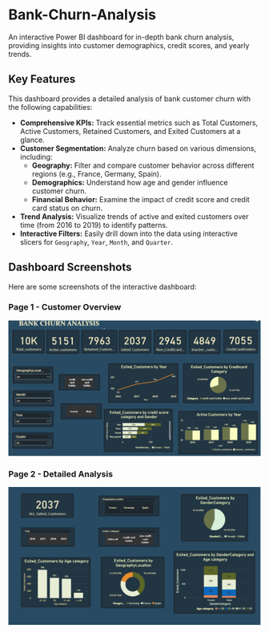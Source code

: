 # Bank-Churn-Analysis
An interactive Power BI dashboard for in-depth bank churn analysis, providing insights into customer demographics, credit scores, and yearly trends.

## Key Features

This dashboard provides a detailed analysis of bank customer churn with the following capabilities:

- **Comprehensive KPIs:** Track essential metrics such as Total Customers, Active Customers, Retained Customers, and Exited Customers at a glance.
- **Customer Segmentation:** Analyze churn based on various dimensions, including:
    - **Geography:** Filter and compare customer behavior across different regions (e.g., France, Germany, Spain).
    - **Demographics:** Understand how age and gender influence customer churn.
    - **Financial Behavior:** Examine the impact of credit score and credit card status on churn.
- **Trend Analysis:** Visualize trends of active and exited customers over time (from 2016 to 2019) to identify patterns.
- **Interactive Filters:** Easily drill down into the data using interactive slicers for `Geography`, `Year`, `Month`, and `Quarter`.


## Dashboard Screenshots

Here are some screenshots of the interactive dashboard:

### Page 1 - Customer Overview
![Customer Overview](https://github.com/Hariiiharan/Bank-Churn-Analysis/blob/main/screenshots/Screenshot%202025-08-07%20015539.png)

### Page 2 - Detailed Analysis
![Detailed Analysis](https://github.com/Hariiiharan/Bank-Churn-Analysis/blob/main/screenshots/Screenshot%202025-08-07%20015552.png)
